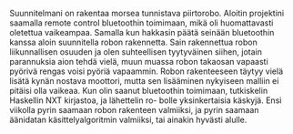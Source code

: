Suunnitelmani on rakentaa morsea tunnistava piirtorobo. Aloitin projektini saamalla
remote control bluetoothin toimimaan, mikä oli huomattavasti oletettua vaikeampaa.
Samalla kun hakkasin päätä seinään bluetoothin kanssa aloin suunnitella robon rakennetta.
Sain rakennettua robon liikunnallisen osuuden ja olen suhteellisen tyytyväinen siihen, jotain
parannuksia aion tehdä vielä, muun muassa robon takaosan vapaasti pyörivä rengas voisi pyöriä
vapaammin. Robon rakenteeseen täytyy vielä lisätä kynän nostava moottori, mutta sen lisääminen
nykyiseen malliin ei pitäisi olla vaikeaa.
  Kun olin saanut bluetoothin toimimaan, tutkiskelin Haskellin NXT kirjastoa, ja lähettelin ro-
bolle yksinkertaisia käskyjä.
  Ensi viikolla pyrin saamaan robon rakenteen valmiiksi, ja pyrin saamaan äänidatan käsittelyalgoritmin
valmiiksi, tai ainakin hyvästi alulle. 
